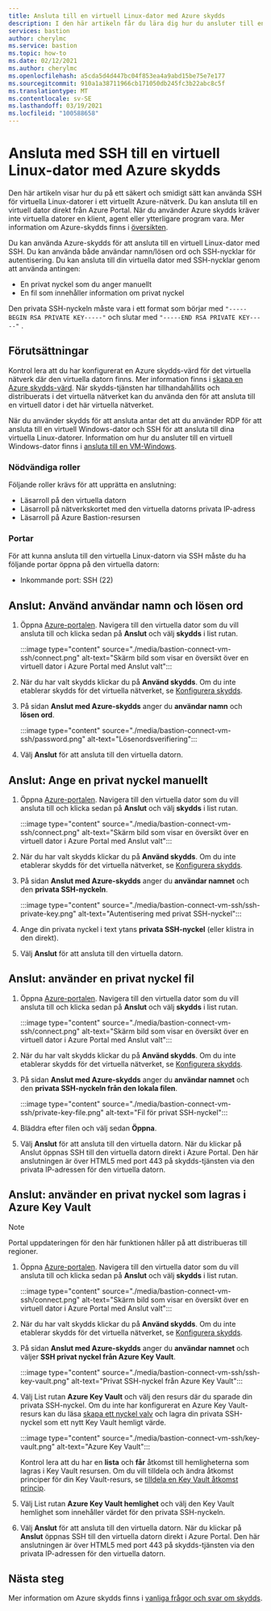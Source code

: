```yaml
---
title: Ansluta till en virtuell Linux-dator med Azure skydds
description: I den här artikeln får du lära dig hur du ansluter till en virtuell Linux-dator med hjälp av Azure-skydds.
services: bastion
author: cherylmc
ms.service: bastion
ms.topic: how-to
ms.date: 02/12/2021
ms.author: cherylmc
ms.openlocfilehash: a5cda5d4d447bc04f853ea4a9abd15be75e7e177
ms.sourcegitcommit: 910a1a38711966cb171050db245fc3b22abc8c5f
ms.translationtype: MT
ms.contentlocale: sv-SE
ms.lasthandoff: 03/19/2021
ms.locfileid: "100588658"
---
```

# <a name="connect-using-ssh-to-a-linux-virtual-machine-using-azure-bastion"></a>Ansluta med SSH till en virtuell Linux-dator med Azure skydds

Den här artikeln visar hur du på ett säkert och smidigt sätt kan använda SSH för virtuella Linux-datorer i ett virtuellt Azure-nätverk. Du kan ansluta till en virtuell dator direkt från Azure Portal. När du använder Azure skydds kräver inte virtuella datorer en klient, agent eller ytterligare program vara. Mer information om Azure-skydds finns i [översikten](bastion-overview.md).

Du kan använda Azure-skydds för att ansluta till en virtuell Linux-dator med SSH. Du kan använda både användar namn/lösen ord och SSH-nycklar för autentisering. Du kan ansluta till din virtuella dator med SSH-nycklar genom att använda antingen:

* En privat nyckel som du anger manuellt
* En fil som innehåller information om privat nyckel

Den privata SSH-nyckeln måste vara i ett format som börjar med  `"-----BEGIN RSA PRIVATE KEY-----"` och slutar med `"-----END RSA PRIVATE KEY-----"` .

## <a name="prerequisites"></a>Förutsättningar

Kontrol lera att du har konfigurerat en Azure skydds-värd för det virtuella nätverk där den virtuella datorn finns. Mer information finns i [skapa en Azure skydds-värd](./tutorial-create-host-portal.md). När skydds-tjänsten har tillhandahållits och distribuerats i det virtuella nätverket kan du använda den för att ansluta till en virtuell dator i det här virtuella nätverket. 

När du använder skydds för att ansluta antar det att du använder RDP för att ansluta till en virtuell Windows-dator och SSH för att ansluta till dina virtuella Linux-datorer. Information om hur du ansluter till en virtuell Windows-dator finns i [ansluta till en VM-Windows](bastion-connect-vm-rdp.md).

### <a name="required-roles"></a>Nödvändiga roller

Följande roller krävs för att upprätta en anslutning:

* Läsarroll på den virtuella datorn
* Läsarroll på nätverkskortet med den virtuella datorns privata IP-adress
* Läsarroll på Azure Bastion-resursen

### <a name="ports"></a>Portar

För att kunna ansluta till den virtuella Linux-datorn via SSH måste du ha följande portar öppna på den virtuella datorn:

* Inkommande port: SSH (22)

## <a name="connect-using-username-and-password"></a><a name="username"></a>Anslut: Använd användar namn och lösen ord

1. Öppna [Azure-portalen](https://portal.azure.com). Navigera till den virtuella dator som du vill ansluta till och klicka sedan på **Anslut** och välj **skydds** i list rutan.

   :::image type="content" source="./media/bastion-connect-vm-ssh/connect.png" alt-text="Skärm bild som visar en översikt över en virtuell dator i Azure Portal med Anslut valt":::
1. När du har valt skydds klickar du på **Använd skydds**. Om du inte etablerar skydds för det virtuella nätverket, se [Konfigurera skydds](./quickstart-host-portal.md).
1. På sidan **Anslut med Azure-skydds** anger du **användar namn** och **lösen ord**.

   :::image type="content" source="./media/bastion-connect-vm-ssh/password.png" alt-text="Lösenordsverifiering":::
1. Välj **Anslut** för att ansluta till den virtuella datorn.

## <a name="connect-manually-enter-a-private-key"></a><a name="privatekey"></a>Anslut: Ange en privat nyckel manuellt

1. Öppna [Azure-portalen](https://portal.azure.com). Navigera till den virtuella dator som du vill ansluta till och klicka sedan på **Anslut** och välj **skydds** i list rutan.

   :::image type="content" source="./media/bastion-connect-vm-ssh/connect.png" alt-text="Skärm bild som visar en översikt över en virtuell dator i Azure Portal med Anslut valt":::
1. När du har valt skydds klickar du på **Använd skydds**. Om du inte etablerar skydds för det virtuella nätverket, se [Konfigurera skydds](./quickstart-host-portal.md).
1. På sidan **Anslut med Azure-skydds** anger du **användar namnet** och den **privata SSH-nyckeln**.

   :::image type="content" source="./media/bastion-connect-vm-ssh/ssh-private-key.png" alt-text="Autentisering med privat SSH-nyckel":::
1. Ange din privata nyckel i text ytans **privata SSH-nyckel** (eller klistra in den direkt).
1. Välj **Anslut** för att ansluta till den virtuella datorn.

## <a name="connect-using-a-private-key-file"></a><a name="ssh"></a>Anslut: använder en privat nyckel fil

1. Öppna [Azure-portalen](https://portal.azure.com). Navigera till den virtuella dator som du vill ansluta till och klicka sedan på **Anslut** och välj **skydds** i list rutan.

   :::image type="content" source="./media/bastion-connect-vm-ssh/connect.png" alt-text="Skärm bild som visar en översikt över en virtuell dator i Azure Portal med Anslut valt":::
1. När du har valt skydds klickar du på **Använd skydds**. Om du inte etablerar skydds för det virtuella nätverket, se [Konfigurera skydds](./quickstart-host-portal.md).
1. På sidan **Anslut med Azure-skydds** anger du **användar namnet** och den **privata SSH-nyckeln från den lokala filen**.

   :::image type="content" source="./media/bastion-connect-vm-ssh/private-key-file.png" alt-text="Fil för privat SSH-nyckel":::

1. Bläddra efter filen och välj sedan **Öppna**.
1. Välj **Anslut** för att ansluta till den virtuella datorn. När du klickar på Anslut öppnas SSH till den virtuella datorn direkt i Azure Portal. Den här anslutningen är över HTML5 med port 443 på skydds-tjänsten via den privata IP-adressen för den virtuella datorn.

## <a name="connect-using-a-private-key-stored-in-azure-key-vault"></a><a name="akv"></a>Anslut: använder en privat nyckel som lagras i Azure Key Vault

>[!NOTE]
>Portal uppdateringen för den här funktionen håller på att distribueras till regioner.
>

1. Öppna [Azure-portalen](https://portal.azure.com). Navigera till den virtuella dator som du vill ansluta till och klicka sedan på **Anslut** och välj **skydds** i list rutan.

   :::image type="content" source="./media/bastion-connect-vm-ssh/connect.png" alt-text="Skärm bild som visar en översikt över en virtuell dator i Azure Portal med Anslut valt":::
1. När du har valt skydds klickar du på **Använd skydds**. Om du inte etablerar skydds för det virtuella nätverket, se [Konfigurera skydds](./quickstart-host-portal.md).
1. På sidan **Anslut med Azure-skydds** anger du **användar namnet** och väljer **SSH privat nyckel från Azure Key Vault**.

   :::image type="content" source="./media/bastion-connect-vm-ssh/ssh-key-vault.png" alt-text="Privat SSH-nyckel från Azure Key Vault":::
1. Välj List rutan **Azure Key Vault** och välj den resurs där du sparade din privata SSH-nyckel. Om du inte har konfigurerat en Azure Key Vault-resurs kan du läsa [skapa ett nyckel valv](../key-vault/general/quick-create-portal.md) och lagra din privata SSH-nyckel som ett nytt Key Vault hemligt värde.

   :::image type="content" source="./media/bastion-connect-vm-ssh/key-vault.png" alt-text="Azure Key Vault":::

   Kontrol lera att du har en **lista** och **får** åtkomst till hemligheterna som lagras i Key Vault resursen. Om du vill tilldela och ändra åtkomst principer för din Key Vault-resurs, se [tilldela en Key Vault åtkomst princip](../key-vault/general/assign-access-policy-portal.md).
1. Välj List rutan **Azure Key Vault hemlighet** och välj den Key Vault hemlighet som innehåller värdet för den privata SSH-nyckeln.
1. Välj **Anslut** för att ansluta till den virtuella datorn. När du klickar på **Anslut** öppnas SSH till den virtuella datorn direkt i Azure Portal. Den här anslutningen är över HTML5 med port 443 på skydds-tjänsten via den privata IP-adressen för den virtuella datorn.

## <a name="next-steps"></a>Nästa steg

Mer information om Azure skydds finns i [vanliga frågor och svar om skydds](bastion-faq.md). 

